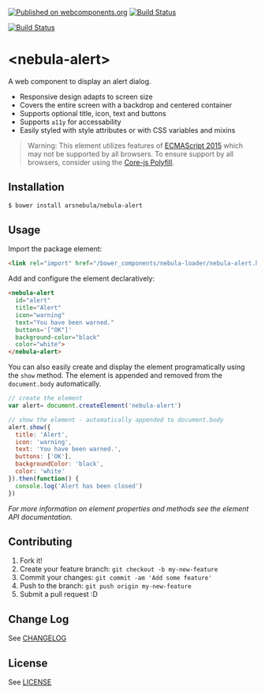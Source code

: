 [![Published on webcomponents.org](https://img.shields.io/badge/webcomponents.org-published-blue.svg)](https://beta.webcomponents.org/element/arsnebula/nebula-alert) [![Build Status](https://saucelabs.com/buildstatus/arsnebula)](https://saucelabs.com/beta/builds/bc3020256348470ea4ff347b8ba4bd40)

[![Build Status](https://saucelabs.com/browser-matrix/arsnebula.svg)](https://saucelabs.com/beta/builds/bc3020256348470ea4ff347b8ba4bd40)

# \<nebula-alert\>

A web component to display an alert dialog.

* Responsive design adapts to screen size
* Covers the entire screen with a backdrop and centered container
* Supports optional title, icon, text and buttons
* Supports `a11y` for accessability
* Easily styled with style attributes or with CSS variables and mixins

> Warning: This element utilizes features of [ECMAScript 2015](http://www.ecma-international.org/ecma-262/6.0/) which may not be supported by all browsers. To ensure support by all browsers, consider using the [Core-js Polyfill](https://github.com/zloirock/core-js).

## Installation

```sh
$ bower install arsnebula/nebula-alert
```

## Usage

Import the package element:

```html
<link rel="import" href="/bower_components/nebula-loader/nebula-alert.html"> 
```

Add and configure the element declaratively:

```html
<nebula-alert
  id="alert"
  title="Alert"
  icon="warning"
  text="You have been warned."
  buttons='["OK"]'
  background-color="black"
  color="white">
</nebula-alert>
```

You can also easily create and display the element programatically using the `show` method. The element is appended and removed from the `document.body` automatically.

```js
// create the element
var alert= document.createElement('nebula-alert')

// show the element - automatically appended to document.body
alert.show({
  title: 'Alert',
  icon: 'warning',
  text: 'You have been warned.',
  buttons: ['OK'],
  backgroundColor: 'black',
  color: 'white'
}).then(function() {
  console.log('Alert has been closed')
})
```

*For more information on element properties and methods see the element API documentation.*

## Contributing

1. Fork it!
2. Create your feature branch: `git checkout -b my-new-feature`
3. Commit your changes: `git commit -am 'Add some feature'`
4. Push to the branch: `git push origin my-new-feature`
5. Submit a pull request :D

## Change Log

See [CHANGELOG](/CHANGELOG.md)

## License

See [LICENSE](/LICENSE.md)